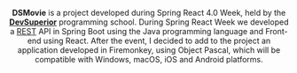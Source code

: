 <p align="center">
  <b>DSMovie</b> is a project developed during Spring React 4.0 Week, held by the <b><a href="https://devsuperior.com.br/">DevSuperior</a></b> programming school. During Spring React Week we developed a <a href="https://en.wikipedia.org/wiki/Representational_state_transfer">REST</a> API in Spring Boot using the Java programming language and Front-end using React. After the event, I decided to add to the project an application developed in Firemonkey, using Object Pascal, which will be compatible with Windows, macOS, iOS and Android platforms.
